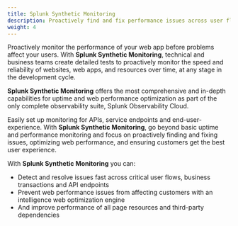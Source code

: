 ```yaml
---
title: Splunk Synthetic Monitoring
description: Proactively find and fix performance issues across user flows, business transactions and APIs to deliver better digital experiences.
weight: 4
---
```


Proactively monitor the performance of your web app before problems affect your users. With **Splunk Synthetic Monitoring**, technical and business teams create detailed tests to proactively monitor the speed and reliability of websites, web apps, and resources over time, at any stage in the development cycle.

**Splunk Synthetic Monitoring** offers the most comprehensive and in-depth capabilities for uptime and web performance optimization as part of the only complete observability suite, Splunk Observability Cloud.

Easily set up monitoring for APIs, service endpoints and end-user-experience. With **Splunk Synthetic Monitoring**, go beyond basic uptime and performance monitoring and focus on proactively finding and fixing issues, optimizing web performance, and ensuring customers get the best user experience.

With **Splunk Synthetic Monitoring** you can:

- Detect and resolve issues fast across critical user flows, business transactions and API endpoints
- Prevent web performance issues from affecting customers with an intelligence web optimization engine
- And improve performance of all page resources and third-party dependencies
